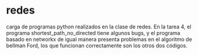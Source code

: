 # redes
carga de programas python realizados en la clase de redes.
En la tarea 4, el programa shortest_path_no_directed tiene algunos bugs, y el programa basado en networkx de igual manera presenta problemas en el algoritmo de bellman Ford, los que funcionan correctamente son los otros dos códigos.
